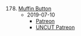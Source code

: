 178. [Muffin Button](https://linuxgamecast.com/2019/07/lwdw-178-muffin-button/)
     * 2019-07-10
        * [Patreon](https://www.patreon.com/posts/lwdw-178-muffin-28288218)
        * [UNCUT Patreon](https://www.patreon.com/posts/lwdw-178-uncut-28289348)
